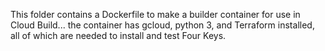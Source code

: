 This folder contains a Dockerfile to make a builder container for use 
in Cloud Build... the container has gcloud, python 3, and Terraform installed,
all of which are needed to install and test Four Keys.